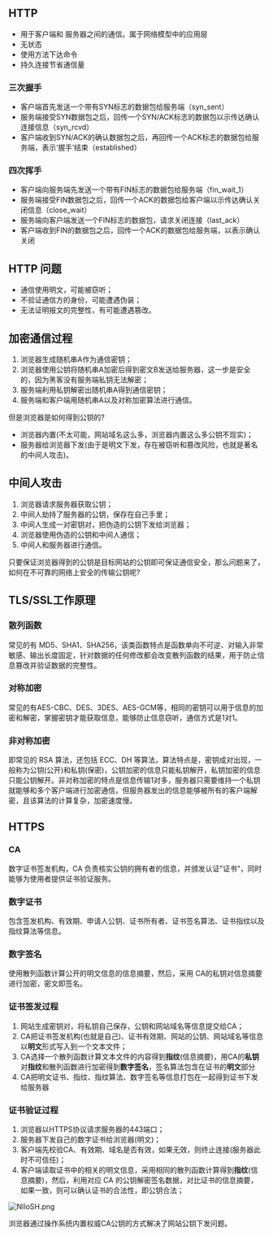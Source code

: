 ## HTTP

- 用于客户端和 服务器之间的通信。属于网络模型中的应用层
- 无状态
- 使用方法下达命令
- 持久连接节省通信量

### 三次握手

- 客户端首先发送一个带有SYN标志的数据包给服务端（syn_sent）
- 服务端接受SYN数据包之后，回传一个SYN/ACK标志的数据包以示传达确认连接信息（syn_rcvd）
- 客户端收到SYN/ACK的确认数据包之后，再回传一个ACK标志的数据包给服务端，表示‘握手’结束（established）

### 四次挥手

- 客户端向服务端先发送一个带有FIN标志的数据包给服务端（fin_wait_1）
- 服务端接受FIN数据包之后，回传一个ACK的数据包给客户端以示传达确认关闭信息（close_wait）
- 服务端向客户端发送一个FIN标志的数据包，请求关闭连接（last_ack）
- 客户端收到FIN的数据包之后，回传一个ACK的数据包给服务端，以表示确认关闭

## HTTP 问题

- 通信使用明文，可能被窃听；
- 不验证通信方的身份，可能遭遇伪装；
- 无法证明报文的完整性，有可能遭遇篡改。

## 加密通信过程

1. 浏览器生成随机串A作为通信密钥；
2. 浏览器使用公钥将随机串A加密后得到密文B发送给服务器，这一步是安全的，因为黑客没有服务端私钥无法解密；
3. 服务端利用私钥解密出随机串A得到通信密钥；
4. 服务端和客户端用随机串A以及对称加密算法进行通信。

但是浏览器是如何得到公钥的?

- 浏览器内置(不太可能，网站域名这么多，浏览器内置这么多公钥不现实)；
- 服务器给浏览器下发(由于是明文下发，存在被窃听和篡改风险，也就是著名的中间人攻击)。

## 中间人攻击

1. 浏览器请求服务器获取公钥；
2. 中间人劫持了服务器的公钥，保存在自己手里；
3. 中间人生成一对密钥对，把伪造的公钥下发给浏览器；
4. 浏览器使用伪造的公钥和中间人通信；
5. 中间人和服务器进行通信。

只要保证浏览器得到的公钥是目标网站的公钥即可保证通信安全，那么问题来了，如何在不可靠的网络上安全的传输公钥呢?

## TLS/SSL工作原理

### 散列函数

常见的有 MD5、SHA1、SHA256，该类函数特点是函数单向不可逆、对输入非常敏感、输出长度固定，针对数据的任何修改都会改变散列函数的结果，用于防止信息篡改并验证数据的完整性。

### 对称加密

常见的有AES-CBC、DES、3DES、AES-GCM等，相同的密钥可以用于信息的加密和解密，掌握密钥才能获取信息，能够防止信息窃听，通信方式是1对1。

### 非对称加密

即常见的 RSA 算法，还包括 ECC、DH 等算法，算法特点是，密钥成对出现，一般称为公钥(公开)和私钥(保密)，公钥加密的信息只能私钥解开，私钥加密的信息只能公钥解开。非对称加密的特点是信息传输1对多，服务器只需要维持一个私钥就能够和多个客户端进行加密通信，但服务器发出的信息能够被所有的客户端解密，且该算法的计算复杂，加密速度慢。

## HTTPS

### CA

数字证书签发机构，CA 负责核实公钥的拥有者的信息，并颁发认证"证书"，同时能够为使用者提供证书验证服务。

### 数字证书

包含签发机构、有效期、申请人公钥、证书所有者、证书签名算法、证书指纹以及指纹算法等信息。

### 数字签名

使用散列函数计算公开的明文信息的信息摘要，然后，采用 CA的私钥对信息摘要进行加密，密文即签名。

### 证书签发过程

1. 网站生成密钥对，将私钥自己保存，公钥和网站域名等信息提交给CA；
2. CA把证书签发机构(也就是自己)、证书有效期、网站的公钥、网站域名等信息以**明文**形式写入到一个文本文件；
3. CA选择一个散列函数计算文本文件的内容得到**指纹**(信息摘要)，用CA的**私钥**对**指纹**和散列函数进行加密得到**数字签名**，签名算法包含在证书的**明文**部分
4. CA把明文证书、指纹、指纹算法、数字签名等信息打包在一起得到证书下发给服务器

### 证书验证过程

1. 浏览器以HTTPS协议请求服务器的443端口；
2. 服务器下发自己的数字证书给浏览器(明文)；
3. 客户端先校验CA、有效期、域名是否有效，如果无效，则终止连接(服务器此时不可信任)；
4. 客户端读取证书中的相关的明文信息，采用相同的散列函数计算得到**指纹**(信息摘要)，然后，利用对应 CA 的公钥解密签名数据，对比证书的信息摘要，如果一致，则可以确认证书的合法性，即公钥合法；

![NlIoSH.png](https://s1.ax1x.com/2020/06/20/NlIoSH.png)

浏览器通过操作系统内置权威CA公钥的方式解决了网站公钥下发问题。